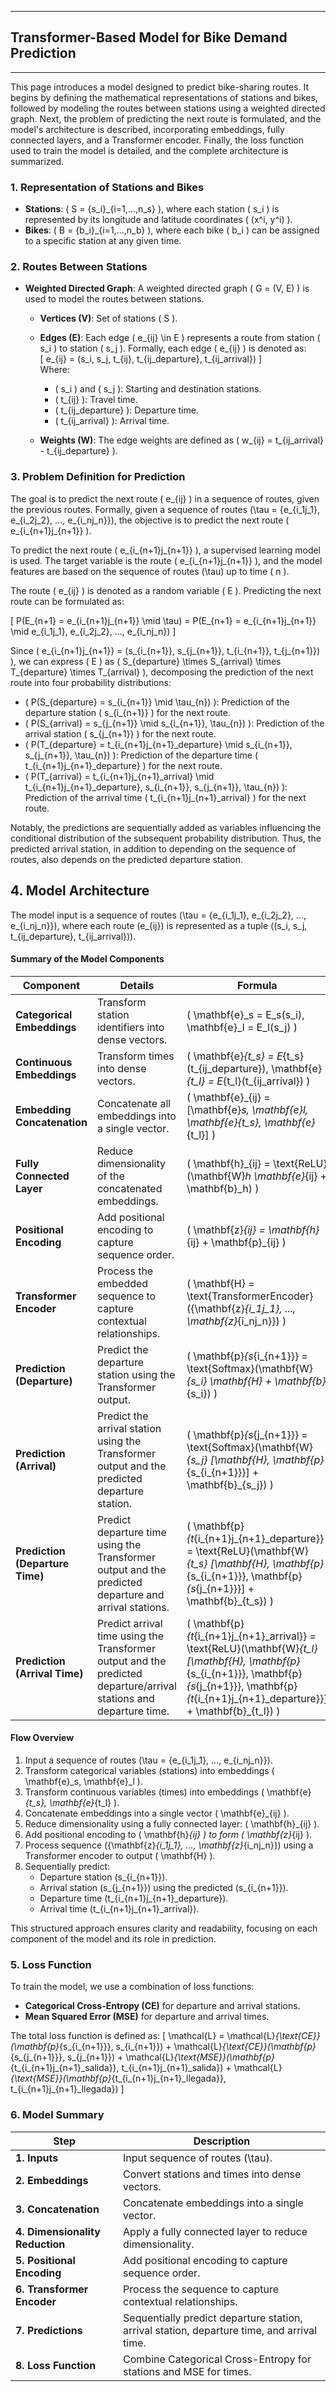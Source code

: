 ___

## **Transformer-Based Model for Bike Demand Prediction**
___ 

This page introduces a model designed to predict bike-sharing routes. It begins by defining the mathematical representations of stations and bikes, followed by modeling the routes between stations using a weighted directed graph. Next, the problem of predicting the next route is formulated, and the model's architecture is described, incorporating embeddings, fully connected layers, and a Transformer encoder. Finally, the loss function used to train the model is detailed, and the complete architecture is summarized.

### **1. Representation of Stations and Bikes**

-   **Stations**: \( S = \{s_i\}_{i=1,...,n_s} \), where each station \( s_i \) is represented by its longitude and latitude coordinates \( (x^i, y^i) \).
-   **Bikes**: \( B = \{b_i\}_{i=1,...,n_b} \), where each bike \( b_i \) can be assigned to a specific station at any given time.

### **2. Routes Between Stations**

-   **Weighted Directed Graph**: A weighted directed graph \( G = (V, E) \) is used to model the routes between stations.
    -   **Vertices (V)**: Set of stations \( S \).
    -   **Edges (E)**: Each edge \( e_{ij} \in E \) represents a route from station \( s_i \) to station \( s_j \). Formally, each edge \( e_{ij} \) is denoted as:  
    \[ e_{ij} = (s_i, s_j, t_{ij}, t_{ij\_departure}, t_{ij\_arrival}) \]  
    Where:
        -   \( s_i \) and \( s_j \): Starting and destination stations.
        -   \( t_{ij} \): Travel time.
        -   \( t_{ij\_departure} \): Departure time.
        -   \( t_{ij\_arrival} \): Arrival time.
  
    -   **Weights (W)**: The edge weights are defined as \( w_{ij} = t_{ij\_arrival} - t_{ij\_departure} \).

### **3. Problem Definition for Prediction**

The goal is to predict the next route \( e_{ij} \) in a sequence of routes, given the previous routes. Formally, given a sequence of routes \(\tau = \{e_{i_1j_1}, e_{i_2j_2}, ..., e_{i_nj_n}\}\), the objective is to predict the next route \( e_{i_{n+1}j_{n+1}} \).

To predict the next route \( e_{i_{n+1}j_{n+1}} \), a supervised learning model is used. The target variable is the route \( e_{i_{n+1}j_{n+1}} \), and the model features are based on the sequence of routes \(\tau\) up to time \( n \).

The route \( e_{ij} \) is denoted as a random variable \( E \). Predicting the next route can be formulated as:

\[ P(E_{n+1} = e_{i_{n+1}j_{n+1}} \mid \tau) = P(E_{n+1} = e_{i_{n+1}j_{n+1}} \mid e_{i_1j_1}, e_{i_2j_2}, ..., e_{i_nj_n}) \]

Since \( e_{i_{n+1}j_{n+1}} = (s_{i_{n+1}}, s_{j_{n+1}}, t_{i_{n+1}}, t_{j_{n+1}}) \), we can express \( E \) as \( S_{departure} \times S_{arrival} \times T_{departure} \times T_{arrival} \), decomposing the prediction of the next route into four probability distributions:

-   \( P(S_{departure} = s_{i_{n+1}} \mid \tau_{n}) \): Prediction of the departure station \( s_{i_{n+1}} \) for the next route.
-   \( P(S_{arrival} = s_{j_{n+1}} \mid s_{i_{n+1}}, \tau_{n}) \): Prediction of the arrival station \( s_{j_{n+1}} \) for the next route.
-   \( P(T_{departure} = t_{i_{n+1}j_{n+1}\_departure} \mid s_{i_{n+1}}, s_{j_{n+1}}, \tau_{n}) \): Prediction of the departure time \( t_{i_{n+1}j_{n+1}\_departure} \) for the next route.
-   \( P(T_{arrival} = t_{i_{n+1}j_{n+1}\_arrival} \mid t_{i_{n+1}j_{n+1}\_departure}, s_{i_{n+1}}, s_{j_{n+1}}, \tau_{n}) \): Prediction of the arrival time \( t_{i_{n+1}j_{n+1}\_arrival} \) for the next route.

Notably, the predictions are sequentially added as variables influencing the conditional distribution of the subsequent probability distribution. Thus, the predicted arrival station, in addition to depending on the sequence of routes, also depends on the predicted departure station.

## **4. Model Architecture**

The model input is a sequence of routes \(\tau = \{e_{i_1j_1}, e_{i_2j_2}, ..., e_{i_nj_n}\}\), where each route \(e_{ij}\) is represented as a tuple \((s_i, s_j, t_{ij\_departure}, t_{ij\_arrival})\).


#### **Summary of the Model Components**

| **Component**                  | **Details**                                                                                                                                                       | **Formula**                                                                 |
|--------------------------------|-------------------------------------------------------------------------------------------------------------------------------------------------------------------|-----------------------------------------------------------------------------|
| **Categorical Embeddings**     | Transform station identifiers into dense vectors.                                                                                                                | \( \mathbf{e}_s = E_s(s_i), \mathbf{e}_l = E_l(s_j) \)                      |
| **Continuous Embeddings**      | Transform times into dense vectors.                                                                                                                              | \( \mathbf{e}_{t_s} = E_{t_s}(t_{ij\_departure}), \mathbf{e}_{t_l} = E_{t_l}(t_{ij\_arrival}) \) |
| **Embedding Concatenation**    | Concatenate all embeddings into a single vector.                                                                                                                 | \( \mathbf{e}_{ij} = [\mathbf{e}_s, \mathbf{e}_l, \mathbf{e}_{t_s}, \mathbf{e}_{t_l}] \) |
| **Fully Connected Layer**      | Reduce dimensionality of the concatenated embeddings.                                                                                                            | \( \mathbf{h}_{ij} = \text{ReLU}(\mathbf{W}_h \mathbf{e}_{ij} + \mathbf{b}_h) \) |
| **Positional Encoding**        | Add positional encoding to capture sequence order.                                                                                                               | \( \mathbf{z}_{ij} = \mathbf{h}_{ij} + \mathbf{p}_{ij} \)                   |
| **Transformer Encoder**        | Process the embedded sequence to capture contextual relationships.                                                                                               | \( \mathbf{H} = \text{TransformerEncoder}(\{\mathbf{z}_{i_1j_1}, ..., \mathbf{z}_{i_nj_n}\}) \) |
| **Prediction (Departure)**     | Predict the departure station using the Transformer output.                                                                                                      | \( \mathbf{p}_{s_{i_{n+1}}} = \text{Softmax}(\mathbf{W}_{s_i} \mathbf{H} + \mathbf{b}_{s_i}) \) |
| **Prediction (Arrival)**       | Predict the arrival station using the Transformer output and the predicted departure station.                                                                    | \( \mathbf{p}_{s_{j_{n+1}}} = \text{Softmax}(\mathbf{W}_{s_j} [\mathbf{H}, \mathbf{p}_{s_{i_{n+1}}}] + \mathbf{b}_{s_j}) \) |
| **Prediction (Departure Time)**| Predict departure time using the Transformer output and the predicted departure and arrival stations.                                                            | \( \mathbf{p}_{t_{i_{n+1}j_{n+1}\_departure}} = \text{ReLU}(\mathbf{W}_{t_s} [\mathbf{H}, \mathbf{p}_{s_{i_{n+1}}}, \mathbf{p}_{s_{j_{n+1}}}] + \mathbf{b}_{t_s}) \) |
| **Prediction (Arrival Time)**  | Predict arrival time using the Transformer output and the predicted departure/arrival stations and departure time.                                                | \( \mathbf{p}_{t_{i_{n+1}j_{n+1}\_arrival}} = \text{ReLU}(\mathbf{W}_{t_l} [\mathbf{H}, \mathbf{p}_{s_{i_{n+1}}}, \mathbf{p}_{s_{j_{n+1}}}, \mathbf{p}_{t_{i_{n+1}j_{n+1}\_departure}}] + \mathbf{b}_{t_l}) \) |

#### **Flow Overview**

1. Input a sequence of routes \(\tau = \{e_{i_1j_1}, ..., e_{i_nj_n}\}\).
2. Transform categorical variables (stations) into embeddings \( \mathbf{e}_s, \mathbf{e}_l \).
3. Transform continuous variables (times) into embeddings \( \mathbf{e}_{t_s}, \mathbf{e}_{t_l} \).
4. Concatenate embeddings into a single vector \( \mathbf{e}_{ij} \).
5. Reduce dimensionality using a fully connected layer: \( \mathbf{h}_{ij} \).
6. Add positional encoding to \( \mathbf{h}_{ij} \) to form \( \mathbf{z}_{ij} \).
7. Process sequence \(\{\mathbf{z}_{i_1j_1}, ..., \mathbf{z}_{i_nj_n}\}\) using a Transformer encoder to output \( \mathbf{H} \).
8. Sequentially predict:
   -   Departure station \(s_{i_{n+1}}\).
   -   Arrival station \(s_{j_{n+1}}\) using the predicted \(s_{i_{n+1}}\).
   -   Departure time \(t_{i_{n+1}j_{n+1}\_departure}\).
   -   Arrival time \(t_{i_{n+1}j_{n+1}\_arrival}\).

This structured approach ensures clarity and readability, focusing on each component of the model and its role in prediction.


### **5. Loss Function**

To train the model, we use a combination of loss functions:

-   **Categorical Cross-Entropy (CE)** for departure and arrival stations.
-   **Mean Squared Error (MSE)** for departure and arrival times.

The total loss function is defined as:
\[ \mathcal{L} = \mathcal{L}_{\text{CE}}(\mathbf{p}_{s_{i_{n+1}}}, s_{i_{n+1}}) + \mathcal{L}_{\text{CE}}(\mathbf{p}_{s_{j_{n+1}}}, s_{j_{n+1}}) + \mathcal{L}_{\text{MSE}}(\mathbf{p}_{t_{i_{n+1}j_{n+1}\_salida}}, t_{i_{n+1}j_{n+1}\_salida}) + \mathcal{L}_{\text{MSE}}(\mathbf{p}_{t_{i_{n+1}j_{n+1}\_llegada}}, t_{i_{n+1}j_{n+1}\_llegada}) \]


### **6. Model Summary**

| **Step**                       | **Description**                                                                 |
|--------------------------------|---------------------------------------------------------------------------------|
| **1. Inputs**                  | Input sequence of routes \(\tau\).                                              |
| **2. Embeddings**              | Convert stations and times into dense vectors.                                  |
| **3. Concatenation**           | Concatenate embeddings into a single vector.                                    |
| **4. Dimensionality Reduction**| Apply a fully connected layer to reduce dimensionality.                         |
| **5. Positional Encoding**     | Add positional encoding to capture sequence order.                              |
| **6. Transformer Encoder**     | Process the sequence to capture contextual relationships.                       |
| **7. Predictions**             | Sequentially predict departure station, arrival station, departure time, and arrival time. |
| **8. Loss Function**           | Combine Categorical Cross-Entropy for stations and MSE for times.               |
